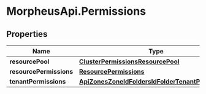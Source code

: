# MorpheusApi.Permissions

## Properties

Name | Type | Description | Notes
------------ | ------------- | ------------- | -------------
**resourcePool** | [**ClusterPermissionsResourcePool**](ClusterPermissionsResourcePool.md) |  | [optional] 
**resourcePermissions** | [**ResourcePermissions**](ResourcePermissions.md) |  | [optional] 
**tenantPermissions** | [**ApiZonesZoneIdFoldersIdFolderTenantPermissions**](ApiZonesZoneIdFoldersIdFolderTenantPermissions.md) |  | [optional] 


